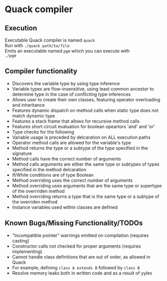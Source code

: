 # Quack compiler  
## Execution  
Executable Quack compiler is named `quack`  
Run with `./quack path/to/file`  
Emits an executable named `pgm` which you can execute with  
`./pgm`    
## Compiler functionality  
- Discovers the variable type by using type inference  
- Variable types are flow-insensitive, using least common ancestor to determine 
type in the case of conflicting type inferences  
- Allows user to create their own classes, featuring operator overloading and
inheritance  
- Features dynamic dispatch on method calls when static type does not match
dynamic type  
- Features a stack frame that allows for recursive method calls  
- Features short circuit evaluation for boolean opeartors 'and' and 'or'  
- Type checks for the following  
 - Variable usage is preceded by delcaration on ALL execution paths  
 - Operator method calls are allowed for the variable's type  
 - Method returns the type or a subtype of the type specified in the signature
 - Method calls have the correct number of arguments
 - Method calls arguments are either the same type or subtypes of types specified
in the method delcaration  
 - If/While conditions are of type Boolean  
 - Method overriding uses the correct number of arguments
 - Method overriding uses arguments that are the same type or supertype of the overrriden
method  
 - Method overriding returns a type that is the same type or a subtype of the 
overriden method  
 - Instance variables used within classes are defined

## Known Bugs/Missing Functionality/TODOs  
- "Incompatible pointer" warnings emitted on compilation (requires casting)  
- Constructor calls not checked for proper arguments (requires implementing)  
- Cannot handle class definitions that are out of order, as allowed in Quack  
 - For example, defining `class A extends B` followed by `class B`  
- Resolve memory leaks both in written code and as a result of yylex
